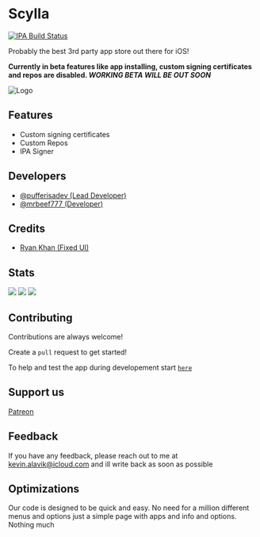 # Scylla

[![IPA Build Status](https://github.com/KevinAlavik/scylla-ios/actions/workflows/ios.yml/badge.svg)](https://github.com/KevinAlavik/scylla-ios/actions/workflows/ios.yml)

Probably the best 3rd party app store out there for iOS!

**Currently in beta features like app installing, custom signing certificates and repos are disabled. *WORKING BETA WILL BE OUT SOON***

![Logo](https://i.ibb.co/V205M6M/scylla-banner.png)


## Features

- Custom signing certificates
- Custom Repos
- IPA Signer

## Developers

 - [@pufferisadev (Lead Developer)](https://twitter.com/pufferisadev)
 - [@mrbeef777 (Developer)](https://twitter.com/mrbeef777)

## Credits

 - [Ryan Khan (Fixed UI)](https://github.com/iRayanKhan)

## Stats
![](https://img.shields.io/github/downloads/KevinAlavik/scylla-ios/total)
![](https://img.shields.io/github/repo-size/kevinalavik/scylla-ios)
![](https://img.shields.io/github/stars/kevinalavik/scylla-ios)

## Contributing

Contributions are always welcome!

Create a `pull` request to get started!

To help and test the app during developement start [`here`](https://forms.gle/PgVofZFqfLvNnAA7A)

## Support us
[Patreon](https://www.patreon.com/ScyllaDevelopmentTeam)

## Feedback

If you have any feedback, please reach out to me at kevin.alavik@icloud.com and ill write back as soon as possible


## Optimizations

Our code is designed to be quick and easy. No need for a million different menus and options just a simple page with apps and info and options. Nothing much
